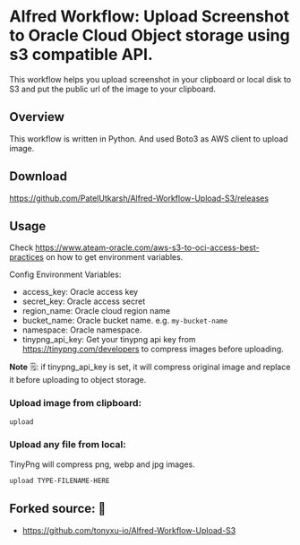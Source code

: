 # Alfred Workflow: Upload Screenshot to Oracle Cloud Object storage using s3 compatible API.

This workflow helps you upload screenshot in your clipboard or local disk to S3 and put the public url of the image to your clipboard.

## Overview

This workflow is written in Python. And used Boto3 as AWS client to upload image.

## Download

https://github.com/PatelUtkarsh/Alfred-Workflow-Upload-S3/releases

## Usage

Check https://www.ateam-oracle.com/aws-s3-to-oci-access-best-practices on how to get environment variables.

Config Environment Variables:

- access_key: Oracle access key
- secret_key: Oracle access secret
- region_name: Oracle cloud region name
- bucket_name: Oracle bucket name. e.g. `my-bucket-name`
- namespace: Oracle namespace.
- tinypng_api_key: Get your tinypng api key from https://tinypng.com/developers to compress images before uploading.

**Note** 🗒️: if tinypng_api_key is set, it will compress original image and replace it before uploading to object storage.

### Upload image from clipboard:

```bash
upload
```

### Upload any file from local:

TinyPng will compress png, webp and jpg images.


```bash
upload TYPE-FILENAME-HERE
```


## Forked source: 🙌
- https://github.com/tonyxu-io/Alfred-Workflow-Upload-S3

